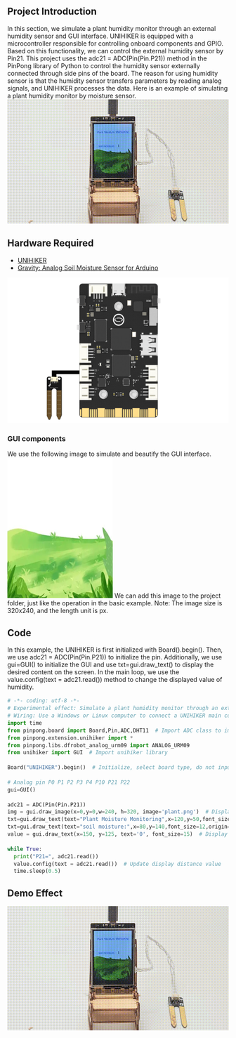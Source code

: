 ## **Project Introduction**
In this section, we simulate a plant humidity monitor through an external humidity sensor and GUI interface.
UNIHIKER is equipped with a microcontroller responsible for controlling onboard components and GPIO. Based on this functionality, we can control the external humidity sensor by Pin21. This project uses the adc21 = ADC(Pin(Pin.P21)) method in the PinPong library of Python to control the humidity sensor externally connected through side pins of the board. The reason for using humidity sensor is that the humidity sensor transfers parameters by reading analog signals, and UNIHIKER processes the data.
Here is an example of simulating a plant humidity monitor by moisture sensor. 
![5-480P[00h00m00s-00h00m06s].gif](img/5_Plant_Moisture_Monitoring/1721282244324-ebb72198-b2f7-4a84-9c99-58dd2f46570c.gif)
## **Hardware Required**

- [UNIHIKER](https://www.dfrobot.com/product-2691.html)
- [Gravity: Analog Soil Moisture Sensor for Arduino](https://www.dfrobot.com/product-599.html)

![湿度.png](img/5_Plant_Moisture_Monitoring/1720428587006-4bbe6af4-89a4-470b-a204-927548288494.png)
### **GUI components**
We use the following image to simulate and beautify the GUI interface.
![plant.png](img/5_Plant_Moisture_Monitoring/1720405106239-2bbb6d5e-2b20-42f6-8d11-fc49a03473e2.png)
We can add this image to the project folder, just like the operation in the basic example. 
Note: The image size is 320x240, and the length unit is px.
## **Code**
In this example, the UNIHIKER is first initialized with Board().begin(). Then, we use adc21 = ADC(Pin(Pin.P21)) to initialize the pin. Additionally, we use gui=GUI() to initialize the GUI and use txt=gui.draw_text() to display the desired content on the screen. In the main loop, we use the value.config(text = adc21.read()) method to change the displayed value of humidity.
```python
# -*- coding: utf-8 -*-
# Experimental effect: Simulate a plant humidity monitor through an external humidity sensor and GUI interface
# Wiring: Use a Windows or Linux computer to connect a UNIHIKER main control board, Pin21 connects the humidity sensor
import time
from pinpong.board import Board,Pin,ADC,DHT11  # Import ADC class to implement analog input
from pinpong.extension.unihiker import *
from pinpong.libs.dfrobot_analog_urm09 import ANALOG_URM09
from unihiker import GUI  # Import unihiker library

Board("UNIHIKER").begin()  # Initialize, select board type, do not input board type for automatic recognition

# Analog pin P0 P1 P2 P3 P4 P10 P21 P22
gui=GUI()

adc21 = ADC(Pin(Pin.P21))
img = gui.draw_image(x=0,y=0,w=240, h=320, image='plant.png')  # Display initial background image as car1
txt=gui.draw_text(text="Plant Moisture Monitoring",x=120,y=50,font_size=12,origin="center",color="#0000FF")
txt=gui.draw_text(text="soil moisture:",x=80,y=140,font_size=12,origin="center",color="#0000FF")
value = gui.draw_text(x=150, y=125, text='0', font_size=15)  # Display initial distance value

while True:
  print("P21=", adc21.read())
  value.config(text = adc21.read())  # Update display distance value
  time.sleep(0.5)
```
## **Demo Effect**
![5-480P[00h00m00s-00h00m06s].gif](img/5_Plant_Moisture_Monitoring/1721282244324-ebb72198-b2f7-4a84-9c99-58dd2f46570c.gif)
